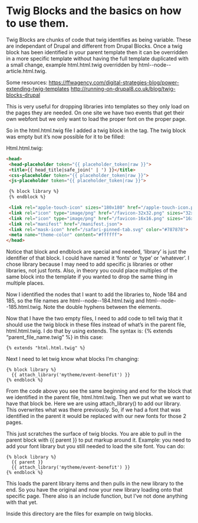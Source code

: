 # Twig Blocks and the basics on how to use them.

Twig Blocks are chunks of code that twig identifies as being variable. These are independant of Drupal and different from Drupal Blocks. Once a twig block has been identified in your parent template then it can be overridden in a more specific template without having the full template duplicated with a small change, example html.html.twig overridden by html--node--article.html.twig. 

Some resources:
https://ffwagency.com/digital-strategies-blog/power-extending-twig-templates
http://running-on-drupal8.co.uk/blog/twig-blocks-drupal


This is very useful for dropping libraries into templates so they only load on the pages they are needed. On one site we have two events that get their own webfont but we only want to load the proper font on the proper page.

So in the html.html.twig file I added a twig block in the <head> tag. The twig block was empty but it’s now possible for it to be filled:

Html.html.twig:
```html
<head>
 <head-placeholder token="{{ placeholder_token|raw }}">
 <title>{{ head_title|safe_join(' | ') }}</title>
 <css-placeholder token="{{ placeholder_token|raw }}">
 <js-placeholder token="{{ placeholder_token|raw }}">

 {% block library %}
 {% endblock %}

 <link rel="apple-touch-icon" sizes="180x180" href="/apple-touch-icon.png">
 <link rel="icon" type="image/png" href="/favicon-32x32.png" sizes="32x32">
 <link rel="icon" type="image/png" href="/favicon-16x16.png" sizes="16x16">
 <link rel="manifest" href="/manifest.json">
 <link rel="mask-icon" href="/safari-pinned-tab.svg" color="#787878">
 <meta name="theme-color" content="#ffffff">
</head>
```
Notice that block and endblock are special and needed, ‘library’ is just the identifier of that block. I could have named it ‘fonts’ or ‘type’ or ‘whatever’. I chose library because I may need to add specific js libraries or other libraries, not just fonts. Also, in theory you could place multiples of the same block into the template if you wanted to drop the same thing in multiple places.

Now I identified the nodes that I want to add the libraries to, Node 184 and 185, so the file names are html--node--184.html.twig and html--node--185.html.twig. Note the double hyphens between the elements.

Now that I have the two empty files, I need to add code to tell twig that it should use the twig block in these files instead of what’s in the parent file, html.html.twig. I do that by using extends. The syntax is: {% extends “parent_file_name.twig” %} in this case:
```twig
{% extends "html.html.twig" %}
```
Next I need to let twig know what blocks I’m changing:
```twig
{% block library %}
  {{ attach_library('mytheme/event-benefit') }}
{% endblock %}
```
From the code above you see the same beginning and end for the block that we identified in the parent file, html.html.twig. Then we put what we want to have that block be. Here we are using attach_library() to add our library. This overwrites what was there previously. So, if we had a font that was identified in the parent it would be replaced with our new fonts for those 2 pages.

This just scratches the surface of twig blocks. You are able to pull in the parent block with {{ parent }} to put markup around it. Example: you need to add your font library but you still needed to load the site font. You can do:
```twig
{% block library %}
  {{ parent }}
  {{ attach_library('mytheme/event-benefit') }}
{% endblock %}
```
This loads the parent library items and then pulls in the new library to the end. So you have the original and now your new library loading onto that specific page. There also is an include function, but I’ve not done anything with that yet.

Inside this directory are the files for example on twig blocks.
